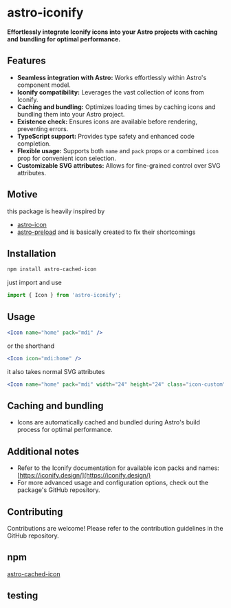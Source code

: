 # astro-iconify

**Effortlessly integrate Iconify icons into your Astro projects with caching and bundling for optimal performance.**

## Features

- **Seamless integration with Astro:** Works effortlessly within Astro's component model.
- **Iconify compatibility:** Leverages the vast collection of icons from Iconify.
- **Caching and bundling:** Optimizes loading times by caching icons and bundling them into your Astro project.
- **Existence check:** Ensures icons are available before rendering, preventing errors.
- **TypeScript support:** Provides type safety and enhanced code completion.
- **Flexible usage:** Supports both `name` and `pack` props or a combined `icon` prop for convenient icon selection.
- **Customizable SVG attributes:** Allows for fine-grained control over SVG attributes.


## Motive
this package is heavily inspired by 
- [astro-icon](https://github.com/natemoo-re/astro-icon)
- [astro-preload](https://github.com/LyonSyonII/astro-preload/)
and is basically created to fix their shortcomings


## Installation

```bash
npm install astro-cached-icon
```
just import and use

```jsx
import { Icon } from 'astro-iconify';

```


## Usage 

```jsx
<Icon name="home" pack="mdi" />
```

or the shorthand 
```jsx
<Icon icon="mdi:home" />
```

it also takes normal SVG attributes
```jsx
<Icon name="home" pack="mdi" width="24" height="24" class="icon-custom" style="color: red;" />
```




## Caching and bundling

- Icons are automatically cached and bundled during Astro's build process for optimal performance.

## Additional notes

- Refer to the Iconify documentation for available icon packs and names: [https://iconify.design/](https://iconify.design/)
- For more advanced usage and configuration options, check out the package's GitHub repository.

## Contributing

Contributions are welcome! Please refer to the contribution guidelines in the GitHub repository.


## npm 
[astro-cached-icon](https://www.npmjs.com/package/astro-cached-icon)

## testing